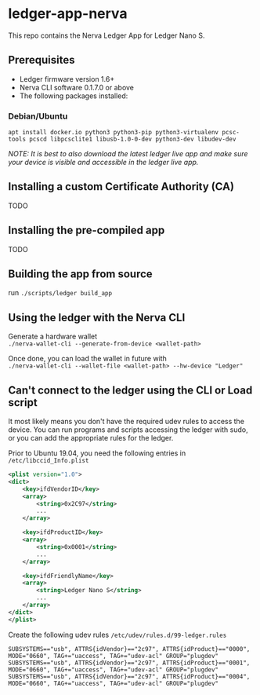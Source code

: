 # ledger-app-nerva

This repo contains the Nerva Ledger App for Ledger Nano S.

## Prerequisites

- Ledger firmware version 1.6+  
- Nerva CLI software 0.1.7.0 or above  
- The following packages installed: 

### Debian/Ubuntu
`apt install docker.io python3 python3-pip python3-virtualenv pcsc-tools pcscd libpcsclite1 libusb-1.0-0-dev python3-dev libudev-dev`  

*NOTE: It is best to also download the latest ledger live app and make sure your device is visible and accessible in the ledger live app.*

## Installing a custom Certificate Authority (CA)

TODO

## Installing the pre-compiled app

TODO

## Building the app from source

run `./scripts/ledger build_app`

## Using the ledger with the Nerva CLI

Generate a hardware wallet  
`./nerva-wallet-cli --generate-from-device <wallet-path>`

Once done, you can load the wallet in future with  
`./nerva-wallet-cli --wallet-file <wallet-path> --hw-device "Ledger"`

## Can't connect to the ledger using the CLI or Load script

It most likely means you don't have the required udev rules to access the device. You can run programs and scripts accessing the ledger with sudo, or you can add the appropriate rules for the ledger.

Prior to Ubuntu 19.04, you need the following entries in `/etc/libccid_Info.plist`

```xml
<plist version="1.0">
<dict>
    <key>ifdVendorID</key>
    <array>
        <string>0x2C97</string> 
        ...
    </array>

    <key>ifdProductID</key>
    <array>
        <string>0x0001</string> 
        ...
    </array>

    <key>ifdFriendlyName</key>
    <array>
        <string>Ledger Nano S</string> 
        ...
    </array>
</dict>
</plist>
```

Create the following udev rules `/etc/udev/rules.d/99-ledger.rules`  
```
SUBSYSTEMS=="usb", ATTRS{idVendor}=="2c97", ATTRS{idProduct}=="0000", MODE="0660", TAG+="uaccess", TAG+="udev-acl" GROUP="plugdev"  
SUBSYSTEMS=="usb", ATTRS{idVendor}=="2c97", ATTRS{idProduct}=="0001", MODE="0660", TAG+="uaccess", TAG+="udev-acl" GROUP="plugdev"  
SUBSYSTEMS=="usb", ATTRS{idVendor}=="2c97", ATTRS{idProduct}=="0004", MODE="0660", TAG+="uaccess", TAG+="udev-acl" GROUP="plugdev"
```
